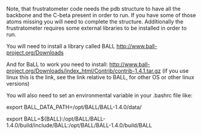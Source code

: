 Note, that frustratometer code needs the pdb structure to have all the backbone and the C-beta present in order to run. If you have some of those atoms missing you will need to complete the structure. Additionally the frustratometer requires some external libraries to be installed in order to run.

You will need to install a library called BALL
http://www.ball-project.org/Downloads

And for BaLL to work you need to install:
http://www.ball-project.org/Downloads/index_html/Contrib/contrib-1.4.1.tar.gz
(if you use linux this is the link, see the link relative to BALL, for other OS or other linux versions)

You will also need to set an environmental variable in your .bashrc file like:


export BALL_DATA_PATH=/opt/BALL/BALL-1.4.0/data/


export BALL=${BALL}:/opt/BALL/BALL-1.4.0/build/include/BALL:/opt/BALL/BALL-1.4.0/build/BALL

